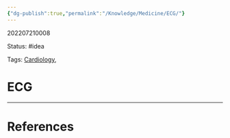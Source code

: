 ```yaml
---
{"dg-publish":true,"permalink":"/Knowledge/Medicine/ECG/"}
---
```



202207210008

Status: #idea

Tags: [Cardiology](Cardiology), 

# ECG








___
# References